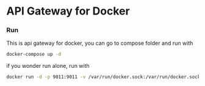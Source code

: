 # API Gateway for Docker

### Run

This is api gateway for docker, you can go to compose folder and run with

```bash
docker-compose up -d
```

if you wonder run alone, run with

```bash
docker run -d -p 9011:9011 -v /var/run/docker.sock:/var/run/docker.sock playniuniu/docker-api-gateway
```
